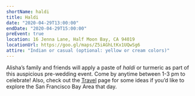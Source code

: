 ```yaml
---
shortName: haldi
title: Haldi
date: "2020-04-29T13:00:00"
endDate: "2020-04-29T15:00:00"
preEvent: true
location: 16 Jenna Lane, Half Moon Bay, CA 94019
locationUrl: https://goo.gl/maps/Z5iAGhLtKx1UQwSg6
attire: "Indian or casual (optional: yellow or cream colors)"
---
```


Alisha’s family and friends will apply a paste of _haldi_ or turmeric as part
of this auspicious pre-wedding event. Come by anytime between 1-3 pm to
celebrate! Also, check out the [Travel](/travel) page for some ideas if you’d
like to explore the San Francisco Bay Area that day.
